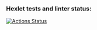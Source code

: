 ### Hexlet tests and linter status:
[![Actions Status](https://github.com/TamaDa212/python-project-49/actions/workflows/hexlet-check.yml/badge.svg)](https://github.com/TamaDa212/python-project-49/actions)